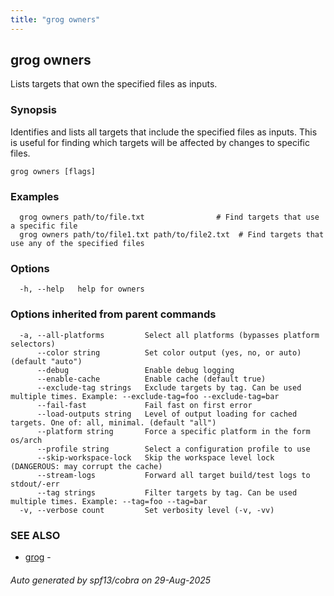 ```yaml
---
title: "grog owners"
---
```

## grog owners

Lists targets that own the specified files as inputs.

### Synopsis

Identifies and lists all targets that include the specified files as inputs.
This is useful for finding which targets will be affected by changes to specific files.

```
grog owners [flags]
```

### Examples

```
  grog owners path/to/file.txt                # Find targets that use a specific file
  grog owners path/to/file1.txt path/to/file2.txt  # Find targets that use any of the specified files
```

### Options

```
  -h, --help   help for owners
```

### Options inherited from parent commands

```
  -a, --all-platforms         Select all platforms (bypasses platform selectors)
      --color string          Set color output (yes, no, or auto) (default "auto")
      --debug                 Enable debug logging
      --enable-cache          Enable cache (default true)
      --exclude-tag strings   Exclude targets by tag. Can be used multiple times. Example: --exclude-tag=foo --exclude-tag=bar
      --fail-fast             Fail fast on first error
      --load-outputs string   Level of output loading for cached targets. One of: all, minimal. (default "all")
      --platform string       Force a specific platform in the form os/arch
      --profile string        Select a configuration profile to use
      --skip-workspace-lock   Skip the workspace level lock (DANGEROUS: may corrupt the cache)
      --stream-logs           Forward all target build/test logs to stdout/-err
      --tag strings           Filter targets by tag. Can be used multiple times. Example: --tag=foo --tag=bar
  -v, --verbose count         Set verbosity level (-v, -vv)
```

### SEE ALSO

* [grog](/reference/cli/grog/)	 - 

###### Auto generated by spf13/cobra on 29-Aug-2025
